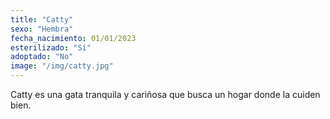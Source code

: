 ```yaml
---
title: "Catty"
sexo: "Hembra"
fecha_nacimiento: 01/01/2023
esterilizado: "Sí"
adoptado: "No"
image: "/img/catty.jpg"
---
```


Catty es una gata tranquila y cariñosa que busca un hogar donde la cuiden bien.



